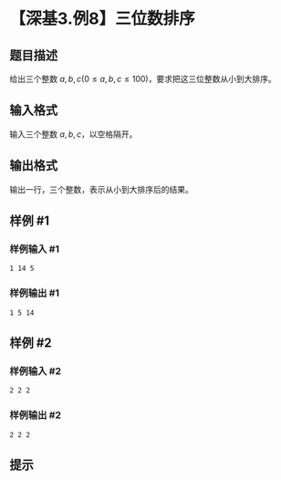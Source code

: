 # 【深基3.例8】三位数排序

## 题目描述

给出三个整数 $a,b,c(0\le a,b,c \le 100)$，要求把这三位整数从小到大排序。

## 输入格式

输入三个整数 $a,b,c$，以空格隔开。

## 输出格式

输出一行，三个整数，表示从小到大排序后的结果。

## 样例 #1

### 样例输入 #1
```
1 14 5
```

### 样例输出 #1

```
1 5 14
```

## 样例 #2

### 样例输入 #2
```
2 2 2
```

### 样例输出 #2

```
2 2 2
```

## 提示


